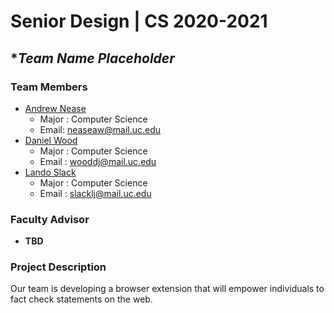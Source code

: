 # Senior Design | CS 2020-2021

## ****Team Name Placeholder***

### Team Members
- [Andrew Nease](bios/andrew-professional-bio.md) 
  - Major : Computer Science
  - Email: neaseaw@mail.uc.edu
- [Daniel Wood](bios/wooddj-bio.md)
  - Major : Computer Science
  - Email : wooddj@mail.uc.edu
- [Lando Slack](bios/lando-professional-bio.md)
  - Major : Computer Science
  - Email : slacklj@mail.uc.edu

### Faculty Advisor
- **TBD**


### Project Description
Our team is developing a browser extension that will empower individuals to fact check statements on the web.
